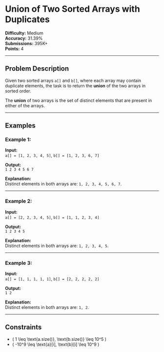 # Union of Two Sorted Arrays with Duplicates  

**Difficulty:** Medium  
**Accuracy:** 31.39%  
**Submissions:** 395K+  
**Points:** 4  

---

## Problem Description  
Given two sorted arrays `a[]` and `b[]`, where each array may contain duplicate elements, the task is to return the **union** of the two arrays in sorted order.  

The **union** of two arrays is the set of distinct elements that are present in either of the arrays.

---

## Examples  

### Example 1:  
**Input:**  
`a[] = [1, 2, 3, 4, 5]`, `b[] = [1, 2, 3, 6, 7]`  

**Output:**  
`1 2 3 4 5 6 7`  

**Explanation:**  
Distinct elements in both arrays are: `1, 2, 3, 4, 5, 6, 7`.

---

### Example 2:  
**Input:**  
`a[] = [2, 2, 3, 4, 5]`, `b[] = [1, 1, 2, 3, 4]`  

**Output:**  
`1 2 3 4 5`  

**Explanation:**  
Distinct elements in both arrays are: `1, 2, 3, 4, 5`.

---

### Example 3:  
**Input:**  
`a[] = [1, 1, 1, 1, 1]`, `b[] = [2, 2, 2, 2, 2]`  

**Output:**  
`1 2`  

**Explanation:**  
Distinct elements in both arrays are: `1, 2`.

---

## Constraints  
- \( 1 \leq \text{a.size()}, \text{b.size()} \leq 10^5 \)  
- \( -10^9 \leq \text{a}[i], \text{b}[i] \leq 10^9 \)  
